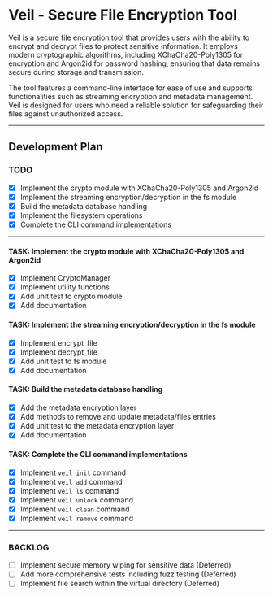 # Veil - Secure File Encryption Tool

Veil is a secure file encryption tool that provides users with the ability to encrypt and decrypt files to protect sensitive information. It employs modern cryptographic algorithms, including XChaCha20-Poly1305 for encryption and Argon2id for password hashing, ensuring that data remains secure during storage and transmission.

The tool features a command-line interface for ease of use and supports functionalities such as streaming encryption and metadata management. Veil is designed for users who need a reliable solution for safeguarding their files against unauthorized access.

---
## Development Plan

### TODO
- [X] Implement the crypto module with XChaCha20-Poly1305 and Argon2id
- [X] Implement the streaming encryption/decryption in the fs module
- [X] Build the metadata database handling
- [X] Implement the filesystem operations
- [X] Complete the CLI command implementations

---
#### TASK: Implement the crypto module with XChaCha20-Poly1305 and Argon2id
- [X] Implement CryptoManager
- [X] Implement utility functions
- [X] Add unit test to crypto module
- [X] Add documentation

#### TASK: Implement the streaming encryption/decryption in the fs module
- [X] Implement encrypt_file
- [X] Implement decrypt_file
- [X] Add unit test to fs module
- [X] Add documentation

#### TASK: Build the metadata database handling
- [X] Add the metadata encryption layer
- [X] Add methods to remove and update metadata/files entries
- [X] Add unit test to the metadata encryption layer
- [X] Add documentation

#### TASK: Complete the CLI command implementations
- [X] Implement `veil init` command
- [X] Implement `veil add` command
- [X] Implement `veil ls` command
- [X] Implement `veil unlock` command
- [X] Implement `veil clean` command
- [X] Implement `veil remove` command

---
### BACKLOG
- [ ] Implement secure memory wiping for sensitive data (Deferred)
- [ ] Add more comprehensive tests including fuzz testing (Deferred)
- [ ] Implement file search within the virtual directory (Deferred)